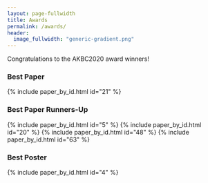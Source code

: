 ```yaml
---
layout: page-fullwidth
title: Awards
permalink: /awards/
header:
  image_fullwidth: "generic-gradient.png"
---
```


Congratulations to the AKBC2020 award winners!


### Best Paper

{% include paper_by_id.html id="21" %}

### Best Paper Runners-Up

{% include paper_by_id.html id="5" %}
{% include paper_by_id.html id="20" %}
{% include paper_by_id.html id="48" %}
{% include paper_by_id.html id="63" %}

### Best Poster

{% include paper_by_id.html id="4" %}

